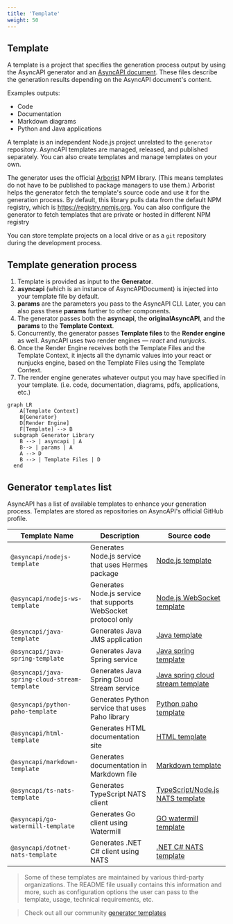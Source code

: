 ```yaml
---
title: 'Template'
weight: 50
---
```


## Template

A template is a project that specifies the generation process output by using the AsyncAPI generator and an [AsyncAPI document](asyncapi-document). These files describe the generation results depending on the AsyncAPI document's content.

Examples outputs:

- Code
- Documentation
- Markdown diagrams
- Python and Java applications

A template is an independent Node.js project unrelated to the `generator` repository. AsyncAPI templates are managed, released, and published separately. You can also create templates and manage templates on your own.

The generator uses the official [Arborist](https://www.npmjs.com/package/@npmcli/arborist) NPM library. (This means templates do not have to be published to package managers to use them.) Arborist helps the generator fetch the template's source code and use it for the generation process. By default, this library pulls data from the default NPM registry, which is https://registry.npmjs.org. You can also configure the generator to fetch templates that are private or hosted in different NPM registry

You can store template projects on a local drive or as a `git` repository during the development process.

## Template generation process

1. Template is provided as input to the **Generator**.
2. **asyncapi** (which is an instance of AsyncAPIDocument) is injected into your template file by default.
3. **params** are the parameters you pass to the AsyncAPI CLI. Later, you can also pass these **params** further to other components.
4. The generator passes both the **asyncapi**, the **originalAsyncAPI**, and the **params** to the **Template Context**.
5. Concurrently, the generator passes **Template files** to the **Render engine** as well. AsyncAPI uses two render engines — _react_ and _nunjucks_.
6. Once the Render Engine receives both the Template Files and the Template Context, it injects all the dynamic values into your react or nunjucks engine, based on the Template Files using the Template Context.
7. The render engine generates whatever output you may have specified in your template. (i.e. code, documentation, diagrams, pdfs, applications, etc.)

```mermaid
graph LR
    A[Template Context]
    B{Generator}
    D[Render Engine]
    F[Template] --> B
  subgraph Generator Library
    B --> | asyncapi | A
    B--> | params | A
    A --> D
    B --> | Template Files | D
  end
```

## Generator `templates` list

AsyncAPI has a list of available templates to enhance your generation process. Templates are stored as repositories on AsyncAPI's official GitHub profile.

<!-- templates list is validated with GitHub Actions do not remove list markers -->
<!-- TEMPLATES-LIST:START -->

| Template Name                                 | Description                                                     | Source code                                                                                        |
| --------------------------------------------- | --------------------------------------------------------------- | -------------------------------------------------------------------------------------------------- |
| `@asyncapi/nodejs-template`                   | Generates Node.js service that uses Hermes package              | [Node.js template](https://github.com/asyncapi/nodejs-template)                                    |
| `@asyncapi/nodejs-ws-template`                | Generates Node.js service that supports WebSocket protocol only | [Node.js WebSocket template](https://github.com/asyncapi/nodejs-ws-template)                       |
| `@asyncapi/java-template`                     | Generates Java JMS application                                  | [Java template](https://github.com/asyncapi/java-template)                                         |
| `@asyncapi/java-spring-template`              | Generates Java Spring service                                   | [Java spring template](https://github.com/asyncapi/java-spring-template)                           |
| `@asyncapi/java-spring-cloud-stream-template` | Generates Java Spring Cloud Stream service                      | [Java spring cloud stream template](https://github.com/asyncapi/java-spring-cloud-stream-template) |
| `@asyncapi/python-paho-template`              | Generates Python service that uses Paho library                 | [Python paho template](https://github.com/asyncapi/python-paho-template)                           |
| `@asyncapi/html-template`                     | Generates HTML documentation site                               | [HTML template](https://github.com/asyncapi/html-template)                                         |
| `@asyncapi/markdown-template`                 | Generates documentation in Markdown file                        | [Markdown template](https://github.com/asyncapi/markdown-template)                                 |
| `@asyncapi/ts-nats-template`                  | Generates TypeScript NATS client                                | [TypeScript/Node.js NATS template](https://github.com/asyncapi/ts-nats-template/)                  |
| `@asyncapi/go-watermill-template`             | Generates Go client using Watermill                             | [GO watermill template](https://github.com/asyncapi/go-watermill-template)                         |
| `@asyncapi/dotnet-nats-template`              | Generates .NET C# client using NATS                             | [.NET C# NATS template](https://github.com/asyncapi/dotnet-nats-template)                          |

<!-- TEMPLATES-LIST:END -->

> Some of these templates are maintained by various third-party organizations. The README file usually contains this information and more, such as configuration options the user can pass to the template, usage, technical requirements, etc.

> Check out all our community [generator templates](https://github.com/search?q=topic%3Aasyncapi+topic%3Agenerator+topic%3Atemplate)
